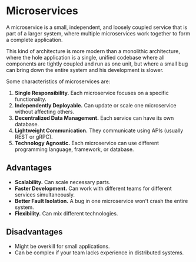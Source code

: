 # Microservices

A microservice is a small, independent, and loosely coupled service that is part of a larger system, where multiple microservices work together to form a complete application. 

This kind of architecture is more modern than a monolithic architecture, where the hole application is a single, unified codebase where all components are tightly coupled and run as one unit, but where a small bug can bring down the entire system and his development is slower.

Some characteristics of microservices are:
1. **Single Responsibility.** Each microservice focuses on a specific functionality.
2. **Independently Deployable.** Can update or scale one microservice without affecting others.
3. **Decentralized Data Management.** Each service can have its own database.
4. **Lightweight Communication.** They communicate using APIs (usually REST or gRPC).
5. **Technology Agnostic.** Each microservice can use different programming language, framework, or database.

## Advantages
* **Scalability.** Can scale necessary parts.
* **Faster Development.** Can work with different teams for different services simultaneously.
* **Better Fault Isolation.** A bug in one microservice won't crash the entire system.
* **Flexibility.** Can mix different technologies.

## Disadvantages
* Might be overkill for small applications.
* Can be complex if your team lacks experience in distributed systems.
